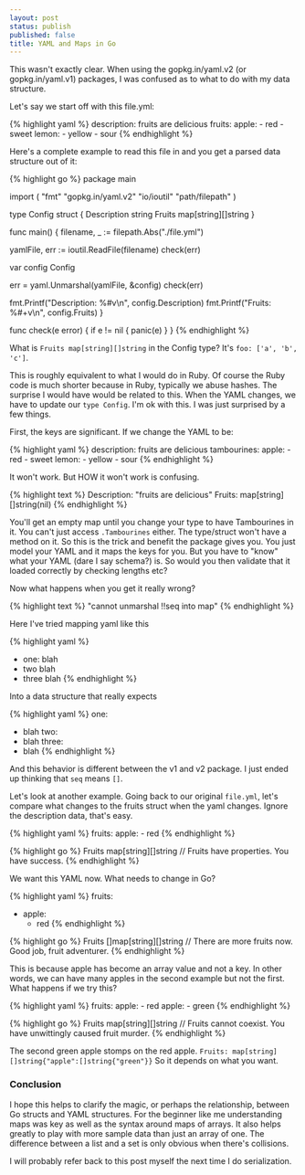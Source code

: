 ```yaml
---
layout: post
status: publish
published: false
title: YAML and Maps in Go
---
```

This wasn't exactly clear.  When using the gopkg.in/yaml.v2 (or gopkg.in/yaml.v1) packages, I was confused as to what to do with my data structure.

Let's say we start off with this file.yml:

{% highlight yaml %}
description: fruits are delicious
fruits:
  apple:
    - red
    - sweet
  lemon:
    - yellow
    - sour
{% endhighlight %}

Here's a complete example to read this file in and you get a parsed data structure out of it:

{% highlight go %}
package main

import (
  "fmt"
  "gopkg.in/yaml.v2"
  "io/ioutil"
  "path/filepath"
)

type Config struct {
  Description string
  Fruits map[string][]string
}

func main() {
  filename, _ := filepath.Abs("./file.yml")

  yamlFile, err := ioutil.ReadFile(filename)
  check(err)

  var config Config

  err = yaml.Unmarshal(yamlFile, &config)
  check(err)

  fmt.Printf("Description: %#v\n", config.Description)
  fmt.Printf("Fruits: %#+v\n", config.Fruits)
}

func check(e error) {
  if e != nil {
    panic(e)
  }
}
{% endhighlight %}

What is `Fruits map[string][]string` in the Config type?  It's `foo: ['a', 'b', 'c']`.

This is roughly equivalent to what I would do in Ruby.  Of course the Ruby code is much shorter because
in Ruby, typically we abuse hashes.  The surprise I would have would be related to this.  When the YAML
changes, we have to update our `type Config`.  I'm ok with this.  I was just surprised by a few things.

First, the keys are significant.  If we change the YAML to be:

{% highlight yaml %}
description: fruits are delicious
tambourines:
  apple:
    - red
    - sweet
  lemon:
    - yellow
    - sour
{% endhighlight %}

It won't work.  But HOW it won't work is confusing.

{% highlight text %}
Description: "fruits are delicious"
Fruits: map[string][]string(nil)
{% endhighlight %}

You'll get an empty map until you change your type to have Tambourines in it.  You can't just access
`.Tambourines` either.  The type/struct won't have a method on it.  So this is the trick and benefit the package
gives you.  You just model your YAML and it maps the keys for you.  But you have to "know" what your
YAML (dare I say schema?) is.  So would you then validate that it loaded correctly by checking lengths
etc?

Now what happens when you get it really wrong?
<!-- more -->

{% highlight text %}
"cannot unmarshal !!seq into map"
{% endhighlight %}

Here I've tried mapping yaml like this

{% highlight yaml %}
- one:
  blah
- two
  blah
- three
  blah
{% endhighlight %}

Into a data structure that really expects

{% highlight yaml %}
one:
  - blah
two:
  - blah
three:
  - blah
{% endhighlight %}

And this behavior is different between the v1 and v2 package.  I just ended up thinking that `seq` means `[]`.

Let's look at another example.  Going back to our original `file.yml`, let's compare what changes to the
fruits struct when the yaml changes.  Ignore the description data, that's easy.

{% highlight yaml %}
fruits:
  apple:
    - red
{% endhighlight %}

{% highlight go %}
Fruits map[string][]string
// Fruits have properties.  You have success.
{% endhighlight %}

We want this YAML now.  What needs to change in Go?

{% highlight yaml %}
fruits:
  - apple:
    - red
{% endhighlight %}

{% highlight go %}
Fruits []map[string][]string
// There are more fruits now.  Good job, fruit adventurer.
{% endhighlight %}

This is because apple has become an array value and not a key.  In other words, we can have many apples
in the second example but not the first.  What happens if we try this?

{% highlight yaml %}
fruits:
  apple:
    - red
  apple:
    - green
{% endhighlight %}

{% highlight go %}
Fruits map[string][]string
// Fruits cannot coexist.  You have unwittingly caused fruit murder.
{% endhighlight %}

The second green apple stomps on the red apple.  `Fruits: map[string][]string{"apple":[]string{"green"}}`  So it depends on what you want.


### Conclusion

I hope this helps to clarify the magic, or perhaps the relationship,
between Go structs and YAML structures.  For the beginner like me
understanding maps was key as well as the syntax around maps of arrays.
It also helps greatly to play with more sample data than just an array
of one.  The difference between a list and a set is only obvious when
there's collisions.

I will probably refer back to this post myself the next time I do
serialization.

